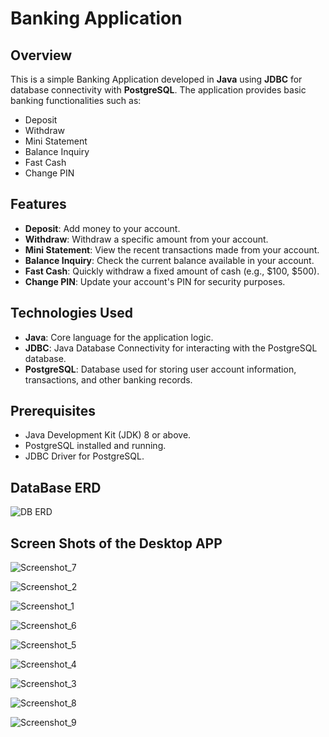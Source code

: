 # Banking Application

## Overview
This is a simple Banking Application developed in **Java** using **JDBC** for database connectivity with **PostgreSQL**. The application provides basic banking functionalities such as:
- Deposit
- Withdraw
- Mini Statement
- Balance Inquiry
- Fast Cash
- Change PIN

## Features
- **Deposit**: Add money to your account.
- **Withdraw**: Withdraw a specific amount from your account.
- **Mini Statement**: View the recent transactions made from your account.
- **Balance Inquiry**: Check the current balance available in your account.
- **Fast Cash**: Quickly withdraw a fixed amount of cash (e.g., $100, $500).
- **Change PIN**: Update your account's PIN for security purposes.

## Technologies Used
- **Java**: Core language for the application logic.
- **JDBC**: Java Database Connectivity for interacting with the PostgreSQL database.
- **PostgreSQL**: Database used for storing user account information, transactions, and other banking records.

## Prerequisites
- Java Development Kit (JDK) 8 or above.
- PostgreSQL installed and running.
- JDBC Driver for PostgreSQL.

## DataBase ERD
![DB ERD](https://github.com/user-attachments/assets/ae9e150b-efa6-4b87-982b-c2443fcc9c1d)

## Screen Shots of the Desktop APP
![Screenshot_7](https://github.com/user-attachments/assets/fa841176-0a7e-4c0a-ba60-efb89fea20c5)

![Screenshot_2](https://github.com/user-attachments/assets/f736fa1d-e80e-41c2-8811-17e8e25e9c4a)

![Screenshot_1](https://github.com/user-attachments/assets/ae8975b7-547a-470a-ae0c-c612aa403cb8)

![Screenshot_6](https://github.com/user-attachments/assets/cef88a12-2cd1-4770-bc2d-65c80c52a114)

![Screenshot_5](https://github.com/user-attachments/assets/b697313a-fcdc-4f60-9fda-9da23545270b)

![Screenshot_4](https://github.com/user-attachments/assets/6b513767-3125-4909-8bb8-0693d5465732)

![Screenshot_3](https://github.com/user-attachments/assets/6157eb15-c264-4e47-8c58-50cbfb9fdc4a)

![Screenshot_8](https://github.com/user-attachments/assets/0a73dc45-25aa-409f-8cc8-1924b6f93453)

![Screenshot_9](https://github.com/user-attachments/assets/5e590b0d-18c0-4fa0-bbca-0b2330bc8c11)

